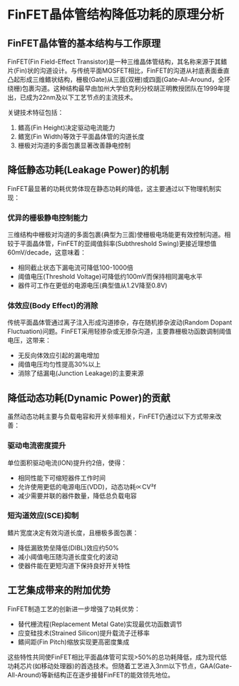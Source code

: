 # FinFET晶体管结构降低功耗的原理分析

## FinFET晶体管的基本结构与工作原理
FinFET(Fin Field-Effect Transistor)是一种三维晶体管结构，其名称来源于其鳍片(Fin)状的沟道设计。与传统平面MOSFET相比，FinFET的沟道从衬底表面垂直凸起形成三维鳍状结构，栅极(Gate)从三面(双栅)或四面(Gate-All-Around，全环绕栅)包裹沟道。这种结构最早由加州大学伯克利分校胡正明教授团队在1999年提出，已成为22nm及以下工艺节点的主流技术。

关键技术特征包括：
1. 鳍高(Fin Height)决定驱动电流能力
2. 鳍宽(Fin Width)等效于平面晶体管的沟道长度
3. 栅极对沟道的多面包裹显著改善静电控制

## 降低静态功耗(Leakage Power)的机制
FinFET最显著的功耗优势体现在静态功耗的降低，这主要通过以下物理机制实现：

### 优异的栅极静电控制能力
三维结构中栅极对沟道的多面包裹(典型为三面)使栅极电场能更有效控制沟道。相较于平面晶体管，FinFET的亚阈值斜率(Subthreshold Swing)更接近理想值60mV/decade，这意味着：
- 相同截止状态下漏电流可降低100-1000倍
- 阈值电压(Threshold Voltage)可降低约100mV而保持相同漏电水平
- 器件可工作在更低的电源电压(典型值从1.2V降至0.8V)

### 体效应(Body Effect)的消除
传统平面晶体管通过离子注入形成沟道掺杂，存在随机掺杂波动(Random Dopant Fluctuation)问题。FinFET采用轻掺杂或无掺杂沟道，主要靠栅极功函数调制阈值电压，这带来：
- 无反向体效应引起的漏电增加
- 阈值电压均匀性提高30%以上
- 消除了结漏电(Junction Leakage)的主要来源

## 降低动态功耗(Dynamic Power)的贡献
虽然动态功耗主要与负载电容和开关频率相关，FinFET仍通过以下方式带来改善：

### 驱动电流密度提升
单位面积驱动电流(ION)提升约2倍，使得：
- 相同性能下可缩短器件工作时间
- 允许使用更低的电源电压(VDD)，动态功耗∝CV²f
- 减少需要并联的器件数量，降低总负载电容

### 短沟道效应(SCE)抑制
鳍片宽度决定有效沟道长度，且栅极多面包裹：
- 降低漏致势垒降低(DIBL)效应约50%
- 减小阈值电压随沟道长度变化的波动
- 使器件能在更短沟道下保持良好开关特性

## 工艺集成带来的附加优势
FinFET制造工艺的创新进一步增强了功耗优势：
- 替代栅流程(Replacement Metal Gate)实现最优功函数调节
- 应变硅技术(Strained Silicon)提升载流子迁移率
- 鳍间距(Fin Pitch)缩放实现更高密度集成

这些特性共同使FinFET相比平面晶体管可实现>50%的总功耗降低，成为现代低功耗芯片(如移动处理器)的首选技术。但随着工艺进入3nm以下节点，GAA(Gate-All-Around)等新结构正在逐步接替FinFET的能效领先地位。